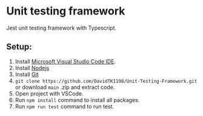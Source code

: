 # Unit testing framework
Jest unit testing framework with Typescript.
## Setup:
1. Install [Microsoft Visual Studio Code IDE](https://code.visualstudio.com).
2. Install [Nodejs](https://nodejs.org/)
3. Install [Git](https://git-scm.com/download/)
4. ```git clone https://github.com/DavidTK1198/Unit-Testing-Framework.git``` or download `main` .zip and extract code.
5. Open project with VSCode.
6.  Run  `npm install` command to install all packages.
7.  Run `npm run test` command to run test.
